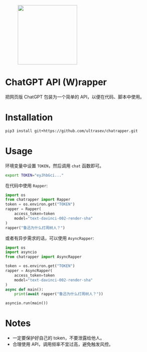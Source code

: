 <figure style="text-align: left;">
    <img src="https://s3.bmp.ovh/imgs/2024/03/15/2aa0a21860f0ded7.png" width=189pt>
</figure>

# ChatGPT API (W)rapper
把网页版 ChatGPT 包装为一个简单的 API，以便在代码、脚本中使用。

# Installation
```bash
pip3 install git+https://github.com/ultrasev/chatrapper.git
```

# Usage
环境变量中设置 `TOKEN`，然后调用 `chat` 函数即可。
```bash
export TOKEN="eyJhbGci..."
```

在代码中使用 `Rapper`:
```python
import os
from chatrapper import Rapper
token = os.environ.get("TOKEN")
rapper = Rapper(
    access_token=token
    model="text-davinci-002-render-sha"
)
rapper("鲁迅为什么打周树人？")
```

或者有异步需求的话，可以使用 `AsyncRapper`:
```python
import os
import asyncio
from chatrapper import AsyncRapper

token = os.environ.get("TOKEN")
rapper = AsyncRapper(
    access_token=token
    model="text-davinci-002-render-sha"
)
async def main():
    print(await rapper("鲁迅为什么打周树人？"))

asyncio.run(main())
```

# Notes
- 一定要保护好自己的 token，不要泄露给他人。
- 合理使用 API，调用频率不宜过高，避免触发风控。
